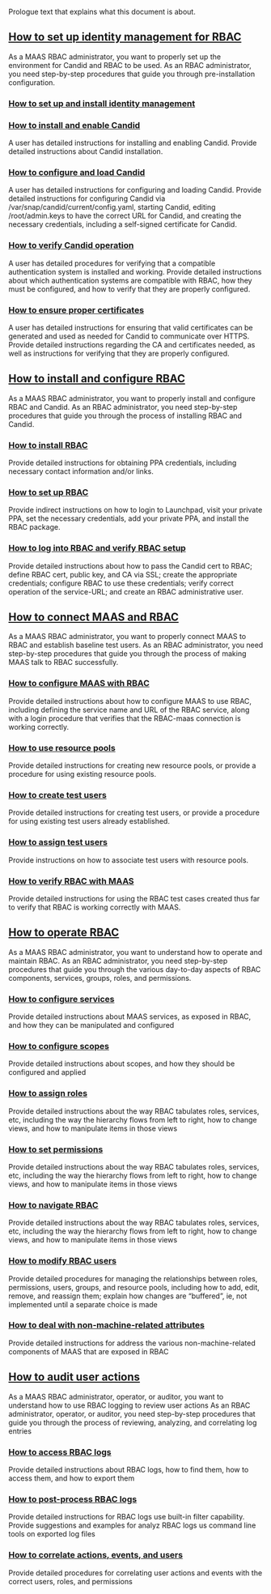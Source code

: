 <!-- How to install and use rbac with MAAS -->

Prologue text that explains what this document is about.

<a href="#heading--how-to-set-up-id-mgmt-for-rbac"><h2 id="heading--how-to-set-up-id-mgmt-for-rbac">How to set up identity management for RBAC </h2></a>

As a MAAS RBAC administrator, you want to properly set up the environment for Candid and RBAC to be used. As an RBAC administrator, you need step-by-step procedures that guide you through pre-installation configuration.

<a href="#heading--how-to-set-up-n-install-id-mgmt"><h3 id="heading--how-to-set-up-n-install-id-mgmt">How to set up and install identity management</h3></a>

<a href="#heading--how-to-install-n-enable-candid"><h3 id="heading--how-to-install-n-enable-candid">How to install and enable Candid</h3></a>

A user has detailed instructions for installing and enabling Candid. Provide detailed instructions about Candid installation.

<a href="#heading--how-to-configure-n-load-candid"><h3 id="heading--how-to-configure-n-load-candid">How to configure and load Candid</h3></a>

A user has detailed instructions for configuring and loading Candid. Provide detailed instructions for configuring Candid via /var/snap/candid/current/config.yaml, starting Candid, editing /root/admin.keys to have the correct URL for Candid, and creating the necessary credentials, including a self-signed certificate for Candid.

<a href="#heading--how-to-verify-candid-operation"><h3 id="heading--how-to-verify-candid-operation">How to verify Candid operation</h3></a>

A user has detailed procedures for verifying that a compatible authentication system is installed and working. Provide detailed instructions about which authentication systems are compatible with RBAC, how they must be configured, and how to verify that they are properly configured.  

<a href="#heading--how-to-ensure-proper-certificates"><h3 id="heading--how-to-ensure-proper-certificates">How to ensure proper certificates</h3></a>

A user has detailed instructions for ensuring that valid certificates can be generated and used as needed for Candid to communicate over HTTPS. Provide detailed instructions regarding the CA and certificates needed, as well as instructions for verifying that they are properly configured.

<a href="#heading--how-to-install-n-configure-rbac"><h2 id="heading--how-to-install-n-configure-rbac">How to install and configure RBAC</h2></a>

As a MAAS RBAC administrator, you want to properly install and configure RBAC and Candid. As an RBAC administrator, you need step-by-step procedures that guide you through the process of installing RBAC and Candid.

<a href="#heading--how-to-install-rbac"><h3 id="heading--how-to-install-rbac">How to install RBAC</h3></a>

Provide detailed instructions for obtaining PPA credentials, including necessary contact information and/or links.

<a href="#heading--how-to-set-up-rbac"><h3 id="heading--how-to-set-up-rbac">How to set up RBAC</h3></a>

Provide indirect instructions on how to login to Launchpad, visit your private PPA, set the necessary credentials, add your private PPA, and install the RBAC package.

<a href="#heading--how-to-verify-rbac-setup"><h3 id="heading--how-to-verify-rbac-setup">How to log into RBAC and verify RBAC setup</h3></a>

Provide detailed instructions about how to pass the Candid cert to RBAC; define RBAC cert, public key, and CA via SSL; create the appropriate credentials; configure RBAC to use these credentials; verify correct operation of the service-URL; and create an RBAC administrative user.

<a href="#heading--how-to-connect-maas-n-rbac"><h2 id="heading--how-to-connect-maas-n-rbac">How to connect MAAS and RBAC</h2></a>

As a MAAS RBAC administrator, you want to properly connect MAAS to RBAC and establish baseline test users. As an RBAC administrator, you need step-by-step procedures that guide you through the process of making MAAS talk to RBAC successfully.

<a href="#heading--how-to-configure-maas-with-rbac"><h3 id="heading--how-to-configure-maas-with-rbac">How to configure MAAS with RBAC</h3></a>

Provide detailed instructions about how to configure MAAS to use RBAC, including defining the service name and URL of the RBAC service, along with a login procedure that verifies that the RBAC-maas connection is working correctly.

<a href="#heading--how-to-use-resource-pools"><h3 id="heading--how-to-use-resource-pools">How to use resource pools</h3></a>

Provide detailed instructions for creating new resource pools, or provide a procedure for using existing resource pools.

<a href="#heading--how-to-create-test-users"><h3 id="heading--how-to-create-test-users">How to create test users</h3></a>

Provide detailed instructions for creating test users, or provide a procedure for using existing test users already established.

<a href="#heading--how-to-assign-test-users"><h3 id="heading--how-to-assign-test-users">How to assign test users</h3></a>

Provide instructions on how to associate test users with resource pools.

<a href="#heading--how-to-verify-rbac-with-maas"><h3 id="heading--how-to-verify-rbac-with-maas">How to verify RBAC with MAAS</h3></a>

Provide detailed instructions for using the RBAC test cases created thus far to verify that RBAC is working correctly with MAAS.

<a href="#heading--how-to-operate-rbac"><h2 id="heading--how-to-operate-rbac">How to operate RBAC</h2></a>

As a MAAS RBAC administrator, you want to understand how to operate and maintain RBAC. As an RBAC administrator, you need step-by-step procedures that guide you through the various day-to-day aspects of RBAC components, services, groups, roles, and permissions.

<a href="#heading--how-to-configure-services"><h3 id="heading--how-to-configure-services">How to configure services</h3></a>

Provide detailed instructions about MAAS services, as exposed in RBAC, and how they can be manipulated and configured

<a href="#heading--how-to-configure-scopes"><h3 id="heading--how-to-configure-scopes">How to configure scopes</h3></a>

Provide detailed instructions about scopes, and how they should be configured and applied

<a href="#heading--how-to-assign-roles"><h3 id="heading--how-to-assign-roles">How to assign roles</h3></a>

Provide detailed instructions about the way RBAC tabulates roles, services, etc, including the way the hierarchy flows from left to right, how to change views, and how to manipulate items in those views

<a href="#heading--how-to-set-perms"><h3 id="heading--how-to-properly-set-perms">How to set permissions</h3></a>

Provide detailed instructions about the way RBAC tabulates roles, services, etc, including the way the hierarchy flows from left to right, how to change views, and how to manipulate items in those views

<a href="#heading--how-to-navigate-rbac"><h3 id="heading--how-to-navigate-rbac">How to navigate RBAC</h3></a>

Provide detailed instructions about the way RBAC tabulates roles, services, etc, including the way the hierarchy flows from left to right, how to change views, and how to manipulate items in those views

<a href="#heading--how-to-modify-rbac-users"><h3 id="heading--how-to-modify-rbac-users">How to modify RBAC users</h3></a>

Provide detailed procedures for managing the relationships between roles, permissions, users, groups, and resource pools, including how to add, edit, remove, and reassign them; explain how changes are “buffered”, ie, not implemented until a separate choice is made

<a href="#heading--how-to-deal-with-non-machine-related-attributes"><h3 id="heading--how-to-deal-with-non-machine-related-attributes">How to deal with non-machine-related attributes</h3></a>

Provide detailed instructions for address the various non-machine-related components of MAAS that are exposed in RBAC

<a href="#heading--how-to-audit-user-actions"><h2 id="heading--how-to-audit-user-actions">How to audit user actions</h2></a>

As a MAAS RBAC administrator, operator, or auditor, you want to understand how to use RBAC logging to review user actions As an RBAC administrator, operator, or auditor, you need step-by-step procedures that guide you through the process of reviewing, analyzing, and correlating log entries

<a href="#heading--how-to-access-rbac-logs"><h3 id="heading--how-to-access-rbac-logs">How to access RBAC logs </h3></a>

Provide detailed instructions about RBAC logs, how to find them, how to access them, and how to export them

<a href="#heading--how-to-post-process-rbac-logs"><h3 id="heading--how-to-post-process-rbac-logs">How to post-process RBAC logs</h3></a>

Provide detailed instructions for RBAC logs use built-in filter capability. Provide suggestions and examples for analyz RBAC logs us command line tools on exported log files

<a href="#heading--how-to-correlate-actions-events-n-users"><h3 id="heading--how-to-correlate-actions-events-n-users">How to correlate actions, events, and users</h3></a>

Provide detailed procedures for correlating user actions and events with the correct users, roles, and permissions